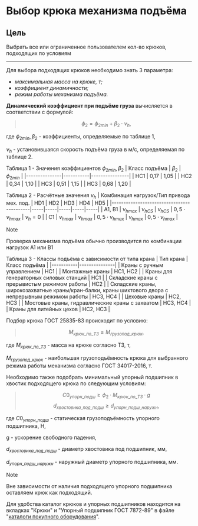 ﻿
# Выбор крюка механизма подъёма

## Цель
Выбрать все или ограниченное пользователем кол-во крюков, подходящих по условиям
___

Для выбора подходящих крюков необходимо знать 3 параметра:
* *максимальная масса на крюке, т;*
* *коэффициент динамичности;*
* *режим работы механизма подъёма.*

**Динамический коэффициент при подъёме груза** вычисляется в соответствии с формулой:
> $$\phi_2 = \phi_{2min} + \beta_2 \cdot \nu_h, $$

где $\phi_{2min}, \beta_2$ - коэффициенты, определяемые по таблице 1,

$\nu_h$ - установившаяся скорость подъёма груза в м/с, определяемая по таблице 2.

Таблица 1 - Значения коэффициентов $\phi_{2min},\beta_2$
| Класс подъёма | $\beta_2$ |  $\phi_{2min}$ |
|---------------|-----------|----------------|
| HC1 | 0,17 | 1,05 |
| HC2 | 0,34 | 1,10 |
| HC3 | 0,51 | 1,15 |
| HC3 | 0,68 | 1,20 |

Таблица 2 - Расчётные значения $\nu_h$
| Комбинация нагрузок/Тип привода мех. под. | HD1 | HD2 | HD3 | HD4 | HD5 |
|-------------------------------------------|-----|-----|-----|-----|-----|
| A1, B1 | $\nu_{hmax}$ | $\nu_{hCS}$ | $\nu_{hCS}$ | $0,5 \cdot \nu_{hmax}$ | $\nu_h = 0$ |
| C1 | $\nu_{hmax}$ | $\nu_{hmax}$ | $0,5 \cdot \nu_{hmax}$ | $\nu_{hmax}$ | $0,5 \cdot \nu_{hmax}$ |

> [!NOTE]
> Проверка механизма подъёма обычно производится по комбинации нагрузок A1 или B1

Таблица 3 - Классы подъёма с зависимости от типа крана
| Тип крана | Класс подъёма |
|-----------|---------------|
| Краны с ручным управлением | HC1 |
| Монтажные краны | HC1, HC2 |
| Краны для генераторных силовых станций | HC1 |
| Складские краны с прерывистым режимом работы | HC2 |
| Складские краны, широкозахватные краны/кран-балки, краны шихтового двора с непрерывным режимом работы | HC3, HC4 |
| Цеховые краны | HC2, HC3 |
| Мостовые краны, гидравлические краны с захватом | HC3, HC4 |
| Краны для литейных цехов | HC2, HC3 |

Подбор крюка ГОСТ 25835-83 происходит по условию:
> $$ M_{крюк\_по\_ТЗ} \leq M_{грузопод\_крюк}, $$

где $M_{крюк\_по\_ТЗ}$ - масса на крюке согласно ТЗ, т,

$M_{грузопод\_крюк}$ - наибольшая грузоподъёмность крюка для выбранного режима работы механизма согласно ГОСТ 34017-2016, т.

Необходимо также подобрать минимальный упорный подшипник в хвостик подходящего крюка по следующим условиям:
> $$ С0_{упорн\_подш} \geq \phi_2 \cdot M_{крюк\_по\_ТЗ} \cdot g$$
> $$ d_{хвостовика\_под\_подш} \geq d_{упорн\_подш\_наружн} , $$

где $С0_{упорн\_подш}$ - статическая грузоподъёмность упорного подшипника, Н,

g - ускорение свободного падения,

$d_{хвостовика\_под\_подш}$ - диаметр хвостовика под подшипник, мм,

$d_{упорн\_подш\_наружн}$ - наружный диаметр упорного подшипника, мм.

> [!NOTE]
> Вне зависимости от наличия подходящего упорного подшипника оставляем крюк как подходящий.

Для удобства каталог крюков и упорных подшипников находится на вкладках "Крюки" и "Упорный подшипник ГОСТ 7872-89" в файле "[каталоги покупного оборудования](/docs/catalogsPurchasedEquipment.xlsx)".
